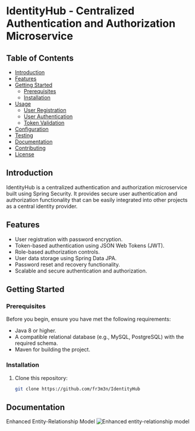 # IdentityHub - Centralized Authentication and Authorization Microservice

## Table of Contents
- [Introduction](#introduction)
- [Features](#features)
- [Getting Started](#getting-started)
   - [Prerequisites](#prerequisites)
   - [Installation](#installation)
- [Usage](#usage)
   - [User Registration](#user-registration)
   - [User Authentication](#user-authentication)
   - [Token Validation](#token-validation)
- [Configuration](#configuration)
- [Testing](#testing)
- [Documentation](#documentation)
- [Contributing](#contributing)
- [License](#license)

## Introduction

IdentityHub is a centralized authentication and authorization microservice built using Spring Security. It provides secure user authentication and authorization functionality that can be easily integrated into other projects as a central identity provider.

## Features

- User registration with password encryption.
- Token-based authentication using JSON Web Tokens (JWT).
- Role-based authorization controls.
- User data storage using Spring Data JPA.
- Password reset and recovery functionality.
- Scalable and secure authentication and authorization.

## Getting Started

### Prerequisites

Before you begin, ensure you have met the following requirements:

- Java 8 or higher.
- A compatible relational database (e.g., MySQL, PostgreSQL) with the required schema.
- Maven for building the project.

### Installation

1. Clone this repository:

   ```bash
   git clone https://github.com/fr3m3n/IdentityHub


## Documentation

Enhanced Entity-Relationship Model
![Enhanced entity-relationship model](docs/relationship_model.drawio.png)